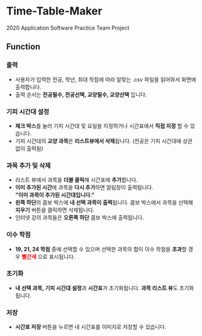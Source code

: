 # Time-Table-Maker
2020 Application Software Practice Team Project

## Function 

### 출력
  + 사용자가 입력한 전공, 학년, 최대 학점에 따라 알맞는 .csv 파일을 읽어와서 화면에 출력합니다.
  + 출력 순서는 **전공필수, 전공선택, 교양필수, 교양선택** 입니다.


### 기피 시간대 설정
  + **체크 박스**를 눌러 기피 시간대 및 요일을 지정하거나 시간표에서 **직접 지정** 할 수 있습니다.
  + 기피 시간대의 **교양 과목**은 **리스트뷰에서 삭제**됩니다. (전공은 기피 시간대에 상관 없이 출력됨)


### 과목 추가 및 삭제
  + 리스트 뷰에서 과목을 **더블 클릭**해 시간표에 **추가**합니다.
  + **이미 추가된 시간**에 과목을 **다시 추가**하면 알림창이 출력됩니다.<br/>**"이미 과목이 추가된 시간대입니다."**
  + **왼쪽 하단**의 콤보 박스에 **내 선택 과목이 출력**됩니다. 콤보 박스에서 과목을 선택해 **지우기** 버튼을 클릭하면 삭제됩니다.
  + 인터넷 강의 과목들은 **오른쪽 하단** 콤보 박스에 출력됩니다.


### 이수 학점 
  + **19, 21, 24 학점** 중에 선택할 수 있으며 선택한 과목의 합이 이수 학점을 **초과**할 경우 <span style="color:red">**빨간색**</span> 으로 표시됩니다. 

### 초기화
  + **내 선택 과목, 기피 시간대 설정**과 **시간표**가 초기화됩니다. **과목 리스트 뷰**도 초기화됩니다.


### 저장
  + **시간표 저장** 버튼을 누르면 내 시간표를 이미지로 저장할 수 있습니다.


